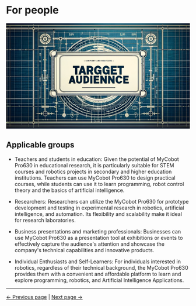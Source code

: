 # For people

![Applicable people](../resources/1-ProductIntroduction/1.2适用人群.png)

## Applicable groups

- Teachers and students in education: Given the potential of MyCobot Pro630 in educational research, it is particularly suitable for STEM courses and robotics projects in secondary and higher education institutions. Teachers can use MyCobot Pro630 to design practical courses, while students can use it to learn programming, robot control theory and the basics of artificial intelligence.

- Researchers: Researchers can utilize the MyCobot Pro630 for prototype development and testing in experimental research in robotics, artificial intelligence, and automation. Its flexibility and scalability make it ideal for research laboratories.

- Business presentations and marketing professionals: Businesses can use MyCobot Pro630 as a presentation tool at exhibitions or events to effectively capture the audience's attention and showcase the company's technical capabilities and innovative products.

- Individual Enthusiasts and Self-Learners: For individuals interested in robotics, regardless of their technical background, the MyCobot Pro630 provides them with a convenient and affordable platform to learn and explore programming, robotics, and Artificial Intelligence Applications.

---

[← Previous page](../1-ProductIntroduction/1.1-DesignPhilosophy.md) | [Next page →](../1-ProductIntroduction/1.3-ApplicationScenario.md)